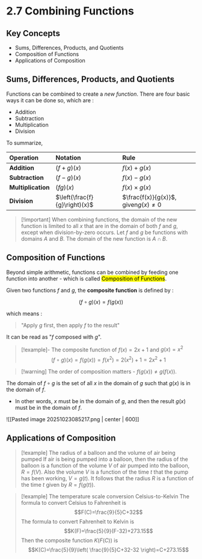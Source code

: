 # 2.7 Combining Functions

## Key Concepts

- Sums, Differences, Products, and Quotients
- Composition of Functions
- Applications of Composition

## Sums, Differences, Products, and Quotients

Functions can be combined to create a *new function*. There are four basic ways it can be done so, which are :
- Addition
- Subtraction
- Multiplication
- Division

To summarize,

| Operation          | Notation                      | Rule                                   |
| :----------------- | :---------------------------- | :------------------------------------- |
| **Addition**       | $(f + g)(x)$                  | $f(x) + g(x)$                          |
| **Subtraction**    | $(f - g)(x)$                  | $f(x) - g(x)$                          |
| **Multiplication** | $(fg)(x)$                     | $f(x) \times g(x)$                     |
| **Division**       | $\left(\frac{f}{g}\right)(x)$ | $\frac{f(x)}{g(x)}$, given$g(x) \ne 0$ |

> [!important] When combining functions, the domain of the new function is limited to all $x$ that are in the domain of both $f$ and $g$, except when division-by-zero occurs.
> Let $f$ and $g$ be functions with domains $A$ and $B$. The domain of the new function is $A \cap B$.


## Composition of Functions

Beyond simple arithmetic, functions can be combined by feeding one function into another - which is called <mark class="hltr-trippy">Composition of Functions</mark>.

Given two functions $f$ and $g$, the **composite function** is defined by :

$$
(f \circ g)(x) = f(g(x))
$$

which means :
> "Apply $g$ first, then apply $f$ to the result"

It can be read as "$f$ composed with $g$".

> [!example]- The composite function of $f(x)=2x+1$ and $g(x)=x^2$
> $$(f \circ g)(x) = f(g(x)) = f(x^2) = 2(x^2)+1=2x^2+1$$

> [!warning] The order of composition matters - $f(g(x)) \neq g(f(x))$.

The domain of $f \circ g$ is the set of all $x$ in the domain of $g$ such that $g(x)$ is in the domain of $f$.
- In other words, $x$ must be in the domain of $g$, and then the result $g(x)$ must be in the domain of $f$.

![[Pasted image 20251023085217.png | center | 600]]


## Applications of Composition

> [!example] The radius of a balloon and the volume of air being pumped
> If air is being pumped into a balloon, then the radius of the balloon is a function of the volume $V$ of air pumped into the balloon, $R=f(V)$. Also the volume $V$ is a function of the time $t$ that the pump has been working, $V=g(t)$. It follows that the radius $R$ is a function of the time $t$ given by $R=f(g(t))$.

> [!example] The temperature scale conversion Celsius-to-Kelvin
> The formula to convert Celsius to Fahrenheit is $$F(C)=\frac{9}{5}C+32$$
> The formula to convert Fahrenheit to Kelvin is $$K(F)=\frac{5}{9}(F-32)+273.15$$
> Then the composite function $K(F(C))$ is $$K(C)=\frac{5}{9}\left( \frac{9}{5}C+32-32 \right)=C+273.15$$


